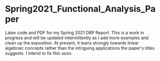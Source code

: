 # Spring2021_Functional_Analysis_Paper
Latex code and PDF for my Spring 2021 DRP Report. This is a work in progress and will be updated intermittently as I add more examples and clean up the exposition. At present, it leans strongly towards linear algebraic concepts rather than the intriguing applications the paper's titles suggests. I intend to fix this soon. 



